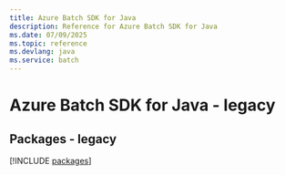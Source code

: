 ```yaml
---
title: Azure Batch SDK for Java
description: Reference for Azure Batch SDK for Java
ms.date: 07/09/2025
ms.topic: reference
ms.devlang: java
ms.service: batch
---
```

# Azure Batch SDK for Java - legacy
## Packages - legacy
[!INCLUDE [packages](batch-index.md)]